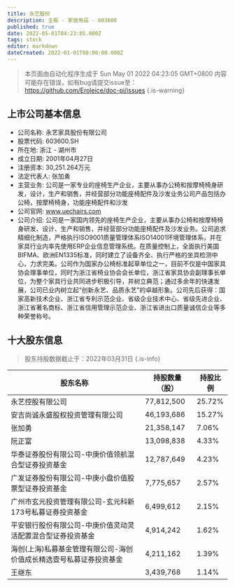 ```yaml
---
title: 永艺股份
description: 主板 - 家居用品 - 603600
published: true
date: 2022-05-01T04:23:05.000Z
tags: stock
editor: markdown
dateCreated: 2022-01-01T00:00:00.000Z
---
```


> 本页面由自动化程序生成于 Sun May 01 2022 04:23:05 GMT+0800
> 内容可能存在错误，如有bug请提交issue至：https://github.com/Eroleice/doc-pi/issues
{.is-warning}

## 上市公司基本信息
- 公司名称: 永艺家具股份有限公司
- 股票代码: 603600.SH
- 所在地: 浙江 - 湖州市
- 成立日期: 2001年04月27日
- 注册资本: 30,251.264万元
- 法定代表人: 张加勇
- 主营业务: 公司是一家专业的座椅生产企业，主要从事办公椅和按摩椅椅身研发，设计，生产和销售，并经营部分功能座椅配件及沙发业务公司产品包括办公椅，按摩椅椅身，功能座椅配件和沙发
- 公司官网: www.uechairs.com
- 公司介绍: 公司是一家国内领先的座椅生产企业，主要从事办公椅和按摩椅椅身研发、设计、生产和销售，并经营部分功能座椅配件及沙发业务。公司追求精细化制造，严格执行ISO9001质量管理体系ISO14001环境管理体系，并在家具行业内率先使用ERP企业信息管理系统。在质量控制上，全面执行美国BIFMA、欧洲EN1335标准，同时建立了设备齐全、执行严格的坐具检测中心，力求完美。公司作为国家办公椅标准起草单位之一，目前不仅是中国家具协会理事单位，同时为浙江省椅业协会会长单位，浙江省家具协会副理事长单位，为整个家具行业共同进步积极引导，并树立典范；通过多余年的快速发展，公司已业内树立起“创新永艺、品质永艺”的卓越形象。公司先后获得：国家高新技术企业、浙江省专利示范企业、省级企业技术中心、省级先进企业、浙江省著名商标、浙江省信用管理示范企业、浙江省进出口质量诚信企业等多种荣誉称号。


## 十大股东信息
> 股东持股数据截止于：2022年03月31日
{.is-info}

| 股东名称 | 持股数量（股） | 持股比例 |
| --- | --- | --- |
| 永艺控股有限公司 | 77,812,500 | 25.72% |
| 安吉尚诚永盛股权投资管理有限公司 | 46,193,686 | 15.27% |
| 张加勇 | 21,358,147 | 7.06% |
| 阮正富 | 13,098,838 | 4.33% |
| 华泰证券股份有限公司-中庚价值领航混合型证券投资基金 | 12,787,649 | 4.23% |
| 广发证券股份有限公司-中庚小盘价值股票型证券投资基金 | 7,775,657 | 2.57% |
| 广州市玄元投资管理有限公司-玄元科新173号私募证券投资基金 | 6,499,612 | 2.15% |
| 平安银行股份有限公司-中庚价值灵动灵活配置混合型证券投资基金 | 4,914,242 | 1.62% |
| 海创(上海)私募基金管理有限公司-海创价值成长精选壹号私募证券投资基金 | 4,211,162 | 1.39% |
| 王继东 | 3,439,768 | 1.14% |




